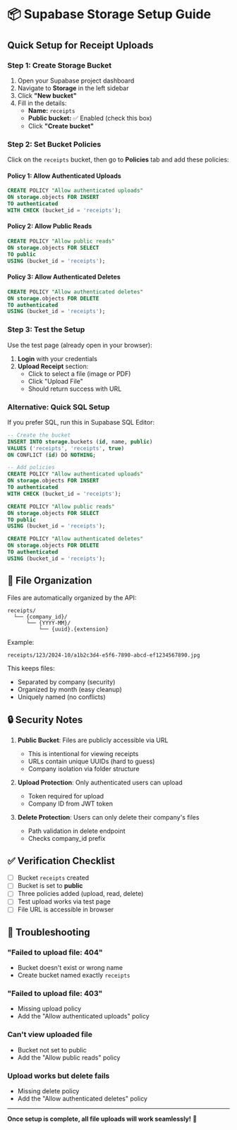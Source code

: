 # 📦 Supabase Storage Setup Guide

## Quick Setup for Receipt Uploads

### Step 1: Create Storage Bucket

1. Open your Supabase project dashboard
2. Navigate to **Storage** in the left sidebar
3. Click **"New bucket"**
4. Fill in the details:
   - **Name:** `receipts`
   - **Public bucket:** ✅ Enabled (check this box)
   - Click **"Create bucket"**

### Step 2: Set Bucket Policies

Click on the `receipts` bucket, then go to **Policies** tab and add these policies:

#### Policy 1: Allow Authenticated Uploads
```sql
CREATE POLICY "Allow authenticated uploads"
ON storage.objects FOR INSERT
TO authenticated
WITH CHECK (bucket_id = 'receipts');
```

#### Policy 2: Allow Public Reads
```sql
CREATE POLICY "Allow public reads"
ON storage.objects FOR SELECT
TO public
USING (bucket_id = 'receipts');
```

#### Policy 3: Allow Authenticated Deletes
```sql
CREATE POLICY "Allow authenticated deletes"
ON storage.objects FOR DELETE
TO authenticated
USING (bucket_id = 'receipts');
```

### Step 3: Test the Setup

Use the test page (already open in your browser):

1. **Login** with your credentials
2. **Upload Receipt** section:
   - Click to select a file (image or PDF)
   - Click "Upload File"
   - Should return success with URL

### Alternative: Quick SQL Setup

If you prefer SQL, run this in Supabase SQL Editor:

```sql
-- Create the bucket
INSERT INTO storage.buckets (id, name, public)
VALUES ('receipts', 'receipts', true)
ON CONFLICT (id) DO NOTHING;

-- Add policies
CREATE POLICY "Allow authenticated uploads"
ON storage.objects FOR INSERT
TO authenticated
WITH CHECK (bucket_id = 'receipts');

CREATE POLICY "Allow public reads"
ON storage.objects FOR SELECT
TO public
USING (bucket_id = 'receipts');

CREATE POLICY "Allow authenticated deletes"
ON storage.objects FOR DELETE
TO authenticated
USING (bucket_id = 'receipts');
```

## 📁 File Organization

Files are automatically organized by the API:

```
receipts/
  └── {company_id}/
      └── {YYYY-MM}/
          └── {uuid}.{extension}
```

Example:
```
receipts/123/2024-10/a1b2c3d4-e5f6-7890-abcd-ef1234567890.jpg
```

This keeps files:
- Separated by company (security)
- Organized by month (easy cleanup)
- Uniquely named (no conflicts)

## 🔒 Security Notes

1. **Public Bucket**: Files are publicly accessible via URL
   - This is intentional for viewing receipts
   - URLs contain unique UUIDs (hard to guess)
   - Company isolation via folder structure

2. **Upload Protection**: Only authenticated users can upload
   - Token required for upload
   - Company ID from JWT token

3. **Delete Protection**: Users can only delete their company's files
   - Path validation in delete endpoint
   - Checks company_id prefix

## ✅ Verification Checklist

- [ ] Bucket `receipts` created
- [ ] Bucket is set to **public**
- [ ] Three policies added (upload, read, delete)
- [ ] Test upload works via test page
- [ ] File URL is accessible in browser

## 🐛 Troubleshooting

### "Failed to upload file: 404"
- Bucket doesn't exist or wrong name
- Create bucket named exactly `receipts`

### "Failed to upload file: 403"
- Missing upload policy
- Add the "Allow authenticated uploads" policy

### Can't view uploaded file
- Bucket not set to public
- Add the "Allow public reads" policy

### Upload works but delete fails
- Missing delete policy
- Add the "Allow authenticated deletes" policy

---

**Once setup is complete, all file uploads will work seamlessly!** 🎉

